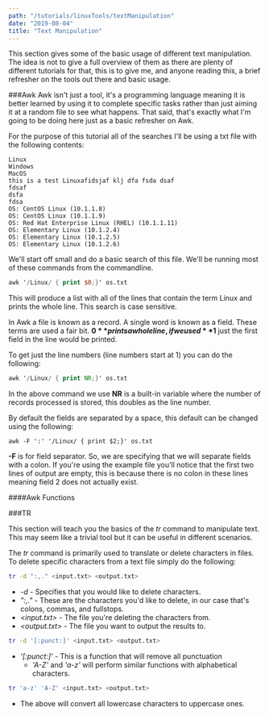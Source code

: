 ```yaml
---
path: "/tutorials/linuxTools/textManipulation"
date: "2019-08-04"
title: "Text Manipulation"
---
```


This section gives some of the basic usage of different text manipulation. The idea is not to give a full overview of them as there are plenty of different tutorials for that, this is to give me, and anyone reading this, a brief refresher on the tools out there and basic usage.

###Awk
Awk isn't just a tool, it's a programming language meaning it is better learned by using it to complete specific tasks rather than just aiming it at a random file to see what happens. That said, that's exactly what I'm going to be doing here just as a basic refresher on Awk. 

For the purpose of this tutorial all of the searches I'll be using a txt file with the following contents:

```
Linux
Windows
MacOS
this is a test Linuxafidsjaf klj dfa fsda dsaf
fdsaf
dsfa
fdsa
OS: CentOS Linux (10.1.1.8)
OS: CentOS Linux (10.1.1.9)
OS: Red Hat Enterprise Linux (RHEL) (10.1.1.11)
OS: Elementary Linux (10.1.2.4)
OS: Elementary Linux (10.1.2.5)
OS: Elementary Linux (10.1.2.6)
```

We'll start off small and do a basic search of this file. We'll be running most of these commands from the commandline. 

```awk
awk '/Linux/ { print $0;}' os.txt
```

This will produce a list with all of the lines that contain the term Linux and prints the whole line. This search is case sensitive. 

In Awk a file is known as a record.  A single word is known as a field. These terms are used a fair bit. **$0** prints a whole line, if we used **$1** just the first field in the line would be printed.

To get just the line numbers (line numbers start at 1) you can do the following:

```Awk
awk '/Linux/ { print NR;}' os.txt
```

In the above command we use **NR** is a built-in variable where the number of records processed is stored, this doubles as the line number.

By default the fields are separated by a space, this default can be changed using the following:

```
awk -F ':' '/Linux/ { print $2;}' os.txt
```

**-F** is for field separator. So, we are specifying that we will separate fields with a colon. If you're using the example file you'll notice that the first two lines of output are empty, this is because there is no colon in these lines meaning field 2 does not actually exist.

####Awk Functions

###TR

This section will teach you the basics of the *tr* command to manipulate text. This may seem like a trivial tool but it can be useful in different scenarios. 

The *tr* command is primarily used to translate or delete characters in files. To delete specific characters from a text file simply do the following:
```bash
tr -d ":,." <input.txt> <output.txt>
```
* *-d* - Specifies that you would like to delete characters.
* *":,."* - These are the characters you'd like to delete, in our case that's colons, commas, and fullstops. 
* *<input.txt>* - The file you're deleting the characters from.
* *<output.txt>* - The file you want to output the results to.

```bash
tr -d '[:punct:]' <input.txt> <output.txt>
```
* *'[:punct:]'* - This is a function that will remove all punctuation
    * *'A-Z'* and *'a-z'* will perform similar functions with alphabetical characters.

```bash
tr 'a-z' 'A-Z' <input.txt> <output.txt>
```
* The above will convert all lowercase characters to uppercase ones.